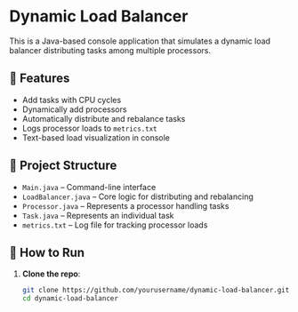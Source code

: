# Dynamic Load Balancer

This is a Java-based console application that simulates a dynamic load balancer distributing tasks among multiple processors.

## 🚀 Features

- Add tasks with CPU cycles
- Dynamically add processors
- Automatically distribute and rebalance tasks
- Logs processor loads to `metrics.txt`
- Text-based load visualization in console

## 📂 Project Structure

- `Main.java` – Command-line interface
- `LoadBalancer.java` – Core logic for distributing and rebalancing
- `Processor.java` – Represents a processor handling tasks
- `Task.java` – Represents an individual task
- `metrics.txt` – Log file for tracking processor loads

## 🔧 How to Run

1. **Clone the repo**:
   ```bash
   git clone https://github.com/yourusername/dynamic-load-balancer.git
   cd dynamic-load-balancer

